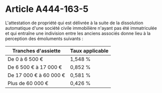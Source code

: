 # Article A444-163-5

L'attestation de propriété qui est délivrée à la suite de la dissolution automatique d'une société civile immobilière n'ayant pas été immatriculée et qui entraîne une indivision entre les anciens associés donne lieu à la perception des émoluments suivants :

| Tranches d'assiette | Taux applicable |
| --- | --- |
| De 0 à 6 500 € | 1,548 % |
| De 6 500 € à 17 000 € | 0,852 % |
| De 17 000 € à 60 000 € | 0,581 % |
| Plus de 60 000 € | 0,426 % |
